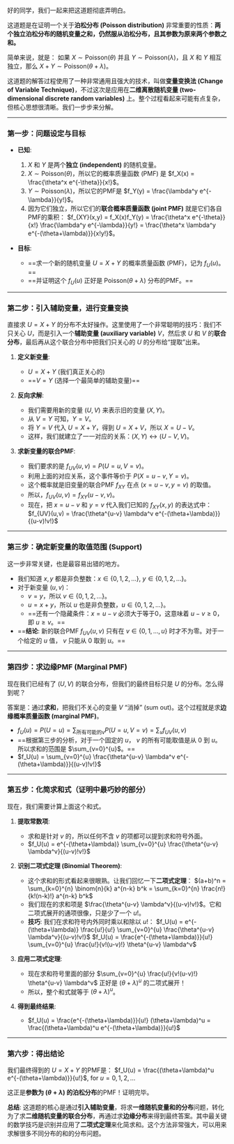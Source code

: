 好的同学，我们一起来把这道题彻底弄明白。

这道题是在证明一个关于**泊松分布 (Poisson distribution)** 非常重要的性质：**两个独立泊松分布的随机变量之和，仍然服从泊松分布，且其参数为原来两个参数之和。**

简单来说，就是：
如果 $X \sim \text{Poisson}(\theta)$ 并且 $Y \sim \text{Poisson}(\lambda)$，且 $X$ 和 $Y$ 相互独立，那么 $X+Y \sim \text{Poisson}(\theta+\lambda)$。

这道题的解答过程使用了一种非常通用且强大的技术，叫做**变量变换法 (Change of Variable Technique)**，不过这次是应用在**二维离散随机变量 (two-dimensional discrete random variables)** 上。整个过程看起来可能有点复杂，但核心思想很清晰。我们一步步来分解。

---

### 第一步：问题设定与目标

*   **已知**:
    1.  $X$ 和 $Y$ 是两个**独立 (independent)** 的随机变量。
    2.  $X \sim \text{Poisson}(\theta)$，所以它的概率质量函数 (PMF) 是 $f_X(x) = \frac{\theta^x e^{-\theta}}{x!}$。
    3.  $Y \sim \text{Poisson}(\lambda)$，所以它的PMF是 $f_Y(y) = \frac{\lambda^y e^{-\lambda}}{y!}$。
    4.  因为它们独立，所以它们的**联合概率质量函数 (joint PMF)** 就是它们各自PMF的乘积：
        $f_{XY}(x,y) = f_X(x)f_Y(y) = \frac{\theta^x e^{-\theta}}{x!} \frac{\lambda^y e^{-\lambda}}{y!} = \frac{\theta^x \lambda^y e^{-(\theta+\lambda)}}{x!y!}$。

*   **目标**:
    *   ==求一个新的随机变量 $U = X+Y$ 的概率质量函数 (PMF)，记为 $f_U(u)$。==
    *   ==并证明这个 $f_U(u)$ 正好是 $\text{Poisson}(\theta+\lambda)$ 分布的PMF。==

---

### 第二步：引入辅助变量，进行变量变换

直接求 $U=X+Y$ 的分布不太好操作。这里使用了一个非常聪明的技巧：我们不只关心 $U$，而是引入一个**辅助变量 (auxiliary variable)** $V$，然后求 $U$ 和 $V$ 的**联合分布**，最后再从这个联合分布中把我们只关心的 $U$ 的分布给“提取”出来。

1.  **定义新变量**:
    *   $U = X+Y$ (我们真正关心的)
    *   ==$V = Y$ (选择一个最简单的辅助变量)==

2.  **反向求解**:
    *   我们需要用新的变量 $(U, V)$ 来表示旧的变量 $(X, Y)$。
    *   从 $V=Y$ 可知，$Y=V$。
    *   将 $Y=V$ 代入 $U=X+Y$，得到 $U=X+V$，所以 $X = U-V$。
    *   这样，我们就建立了一一对应的关系：$(X, Y) \leftrightarrow (U-V, V)$。

3.  **求新变量的联合PMF**:
    *   我们要求的是 $f_{UV}(u,v) = P(U=u, V=v)$。
    *   利用上面的对应关系，这个事件等价于 $P(X=u-v, Y=v)$。
    *   这个概率就是旧变量的联合PMF $f_{XY}$ 在点 $(x=u-v, y=v)$ 的取值。
    *   所以，$f_{UV}(u,v) = f_{XY}(u-v, v)$。
    *   现在，把 $x=u-v$ 和 $y=v$ 代入我们已知的 $f_{XY}(x,y)$ 的表达式中：
        $f_{UV}(u,v) = \frac{\theta^{u-v} \lambda^v e^{-(\theta+\lambda)}}{(u-v)!v!}$

---

### 第三步：确定新变量的取值范围 (Support)

这一步非常关键，也是最容易出错的地方。

*   我们知道 $x, y$ 都是非负整数：$x \in \{0, 1, 2, \dots\}$, $y \in \{0, 1, 2, \dots\}$。
*   对于新变量 $(u, v)$：
    *   $v = y$，所以 $v \in \{0, 1, 2, \dots\}$。
    *   $u = x+y$，所以 $u$ 也是非负整数，$u \in \{0, 1, 2, \dots\}$。
    *   ==还有一个隐藏条件：$x = u-v$ 必须大于等于0，这意味着 $u-v \ge 0$，即 $u \ge v$。==
*   ==**结论**: 新的联合PMF $f_{UV}(u,v)$ 只有在 $v \in \{0, 1, \dots, u\}$ 时才不为零。对于一个给定的 $u$ 值， $v$ 只能从 $0$ 取到 $u$。==

---

### 第四步：求边缘PMF (Marginal PMF)

现在我们已经有了 $(U,V)$ 的联合分布，但我们的最终目标只是 $U$ 的分布。怎么得到呢？

答案是：通过**求和**，把我们不关心的变量 $V$ “消掉” (sum out)。这个过程就是求**边缘概率质量函数 (marginal PMF)**。

*   $f_U(u) = P(U=u) = \sum_{\text{所有可能的v}} P(U=u, V=v) = \sum_{v} f_{UV}(u,v)$
*   ==根据第三步的分析，对于一个固定的 $u$， $v$ 的所有可能取值是从 $0$ 到 $u$。所以求和的范围是 $\sum_{v=0}^{u}$。==
*   $f_U(u) = \sum_{v=0}^{u} \frac{\theta^{u-v} \lambda^v e^{-(\theta+\lambda)}}{(u-v)!v!}$

---

### 第五步：化简求和式（证明中最巧妙的部分）

现在，我们需要计算上面这个和式。

1.  **提取常数项**:
    *   求和是针对 $v$ 的，所以任何不含 $v$ 的项都可以提到求和符号外面。
    *   $f_U(u) = e^{-(\theta+\lambda)} \sum_{v=0}^{u} \frac{\theta^{u-v} \lambda^v}{(u-v)!v!}$

2.  **识别二项式定理 (Binomial Theorem)**:
    *   这个求和的形式看起来很眼熟。让我们回忆一下**二项式定理**：
        $(a+b)^n = \sum_{k=0}^{n} \binom{n}{k} a^{n-k} b^k = \sum_{k=0}^{n} \frac{n!}{k!(n-k)!} a^{n-k} b^k$
    *   我们现在的求和项是 $\frac{\theta^{u-v} \lambda^v}{(u-v)!v!}$。它和二项式展开的通项很像，只是少了一个 $u!$。
    *   **技巧**: 我们在求和符号内外同时乘以和除以 $u!$：
        $f_U(u) = e^{-(\theta+\lambda)} \frac{u!}{u!} \sum_{v=0}^{u} \frac{\theta^{u-v} \lambda^v}{(u-v)!v!}$
        $f_U(u) = \frac{e^{-(\theta+\lambda)}}{u!} \sum_{v=0}^{u} \frac{u!}{v!(u-v)!} \theta^{u-v} \lambda^v$

3.  **应用二项式定理**:
    *   现在求和符号里面的部分 $\sum_{v=0}^{u} \frac{u!}{v!(u-v)!} \theta^{u-v} \lambda^v$ 正好是 $(\theta+\lambda)^u$ 的二项式展开！
    *   所以，整个和式就等于 $(\theta+\lambda)^u$。

4.  **得到最终结果**:
    *   $f_U(u) = \frac{e^{-(\theta+\lambda)}}{u!} (\theta+\lambda)^u = \frac{(\theta+\lambda)^u e^{-(\theta+\lambda)}}{u!}$

---

### 第六步：得出结论

我们最终得到的 $U=X+Y$ 的PMF是：
$f_U(u) = \frac{(\theta+\lambda)^u e^{-(\theta+\lambda)}}{u!}$, for $u=0, 1, 2, \dots$

这正是**参数为 $(\theta+\lambda)$ 的泊松分布**的PMF！证明完毕。

**总结**:
这道题的核心是通过**引入辅助变量**，将求**一维随机变量和的分布**问题，转化为了求**二维随机变量的联合分布**，再通过求**边缘分布**来得到最终答案。其中最关键的数学技巧是识别并应用了**二项式定理**来化简求和。这个方法非常强大，可以用来求解很多不同分布的和的分布问题。
